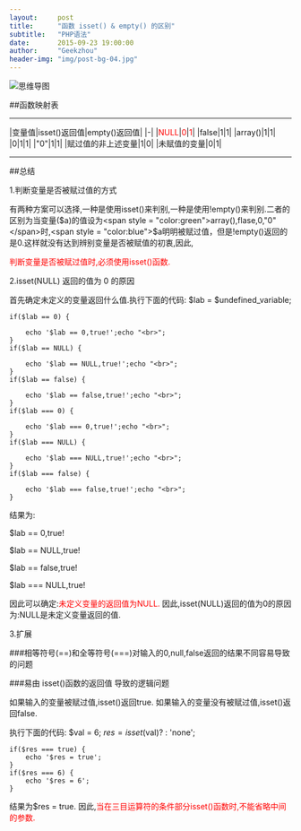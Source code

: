 ```yaml
---
layout:     post
title:      "函数 isset() & empty() 的区别"
subtitle:   "PHP语法"
date:       2015-09-23 19:00:00
author:     "Geekzhou"
header-img: "img/post-bg-04.jpg"
---
```


![思维导图](http://www.geekzhou.com/bimg/2015092321.png)

##函数映射表

***

|变量值|isset()返回值|empty()返回值|
|-|
|<span style = "color:red">NULL</span>|<span style = "color:red">0</span>|<span style = "color:red">1</span>|
|false|1|1|
|array()|1|1|
|0|1|1|
|"0"|1|1|
|赋过值的非上述变量|1|0|
|未赋值的变量|0|1|

***

##总结

1.判断变量是否被赋过值的方式

有两种方案可以选择,一种是使用isset()来判别,一种是使用!empty()来判别.二者的区别为当变量($a)的值设为<span style = "color:green">array(),flase,0,"0"</span>时,<span style = "color:blue">$a明明被赋过值，但是!empty()返回的是0.</span>这样就没有达到辨别变量是否被赋值的初衷,因此,

<span style = "color:red">判断变量是否被赋过值时,必须使用isset()函数.</span>

2.isset(NULL) 返回的值为 0 的原因

首先确定未定义的变量返回什么值.执行下面的代码:
    $lab = $undefined_variable;

    if($lab == 0) {

        echo '$lab == 0,true!';echo "<br>";
    }
    if($lab == NULL) {

        echo '$lab == NULL,true!';echo "<br>";
    }
    if($lab == false) {

        echo '$lab == false,true!';echo "<br>";
    }
    if($lab === 0) {

        echo '$lab === 0,true!';echo "<br>";
    }
    if($lab === NULL) {

        echo '$lab === NULL,true!';echo "<br>";
    }
    if($lab === false) {

        echo '$lab === false,true!';echo "<br>";
    }
结果为:

$lab == 0,true!

$lab == NULL,true!

$lab == false,true!

$lab === NULL,true!

因此可以确定:<span style = "color:red">未定义变量的返回值为NULL.</span>
因此,isset(NULL)返回的值为0的原因为:NULL是未定义变量返回的值.

3.扩展

###相等符号(==)和全等符号(===)对输入的0,null,false返回的结果不同容易导致的问题



###易由 isset()函数的返回值 导致的逻辑问题

如果输入的变量被赋过值,isset()返回true.
如果输入的变量没有被赋过值,isset()返回false.

执行下面的代码:
    $val = 6;
    $res = isset($val)? : 'none';

    if($res === true) {
        echo '$res = true';
    }
    if($res === 6) {
        echo '$res = 6';
    }

结果为$res = true.
因此,<span style = "color:red">当在三目运算符的条件部分isset()函数时,不能省略中间的参数.</span>

